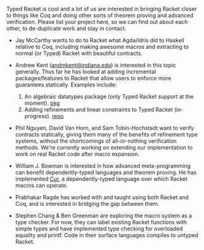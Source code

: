 Typed Racket is cool and a lot of us are interested in bringing Racket closer to things like Coq and doing other sorts of theorem proving and advanced verification. Please list your project here, so we can find out about each other, to de-duplicate work and stay in contact.

* Jay McCarthy wants to do to Racket what Agda/Idris did to Haskell relative to Coq, including making awesome macros and extracting to normal (or Typed) Racket with beautiful contracts.

* Andrew Kent (andmkent@indiana.edu) is interested in this topic generally. Thus far he has looked at adding incremental packages/features to Racket that allow users to enforce more guarantees statically. Examples include:
    1. An algebraic datatypes package (only Typed Racket support at the moment). [pkg](http://pkgs.racket-lang.org/#[datatype]) 
    2. Adding refinements and linear constraints to Typed Racket (in-progress). [repo](https://github.com/andmkent/typed-racket)

* Phil Nguyen, David Van Horn, and Sam Tobin-Hochstadt want to verify contracts statically, giving them many of the benefits of refinement type systems, without the shortcomings of all-or-nothing verification methods.  We're currently working on extending our implementation to work on real Racket code after macro expansion.

* William J. Bowman is interested in how advanced meta-programming can benefit dependently-typed languages and theorem proving. He has implemented [Cur](https://github.com/bluephoenix47/cur), a dependently-typed language over which Racket macros can operate.

* Prabhakar Ragde has worked with and taught using both Racket and Coq, and is interested in bridging the gap between them.

* Stephen Chang & Ben Greenman are exploring the macro system as a type checker. For now, they can label existing Racket functions with simple types and have implemented type checking for overloaded equality and printf. Code in their surface languages compiles to untyped Racket.
